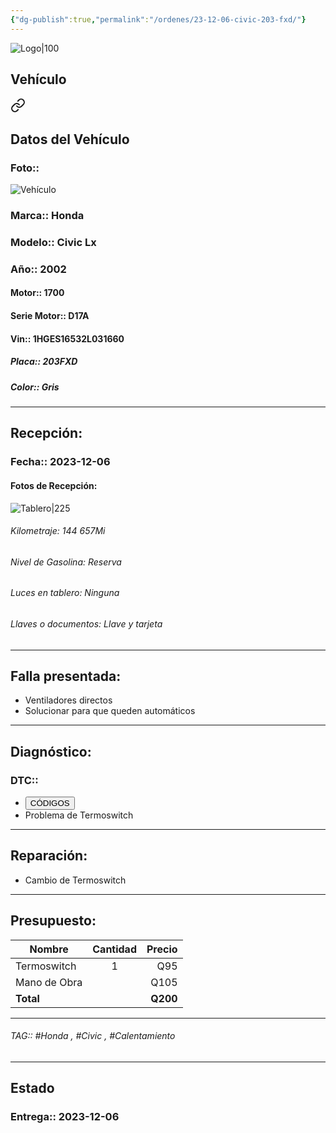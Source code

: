 ```yaml
---
{"dg-publish":true,"permalink":"/ordenes/23-12-06-civic-203-fxd/"}
---
```


![Logo|100](http://drive.google.com/uc?export=view&id=137fl3TIZ0-PU8b-Pt0bsjclwHub_u78G)

## Vehículo

<div class="transclusion internal-embed is-loaded"><a class="markdown-embed-link" href="/vehiculos/honda/civic-lx-203-fxd/#datos-del-vehiculo" aria-label="Open link"><svg xmlns="http://www.w3.org/2000/svg" width="24" height="24" viewBox="0 0 24 24" fill="none" stroke="currentColor" stroke-width="2" stroke-linecap="round" stroke-linejoin="round" class="svg-icon lucide-link"><path d="M10 13a5 5 0 0 0 7.54.54l3-3a5 5 0 0 0-7.07-7.07l-1.72 1.71"></path><path d="M14 11a5 5 0 0 0-7.54-.54l-3 3a5 5 0 0 0 7.07 7.07l1.71-1.71"></path></svg></a><div class="markdown-embed">



## Datos del Vehículo 
### Foto:: 
![Vehículo](http://drive.google.com/uc?export=view&id=1SvxIDWsa51ve7EMlx0desaZ3bH1WCtnb)

### Marca:: Honda
### Modelo:: Civic Lx
### Año:: 2002
#### Motor:: 1700
#### Serie Motor:: D17A
#### Vin:: 1HGES16532L031660
##### Placa:: 203FXD
##### Color:: Gris
---


</div></div>


## Recepción:
### Fecha:: 2023-12-06
#### Fotos de Recepción: 
![Tablero|225](http://drive.google.com/uc?export=view&id=1SuA--zopli_RvlBLPg3klpo-uW3u3ubp)

###### Kilometraje: 144 657Mi
###### Nivel de Gasolina: Reserva
###### Luces en tablero: Ninguna
###### Llaves o documentos: Llave y tarjeta 

---

## Falla presentada:
- Ventiladores directos 
- Solucionar para que queden automáticos 


---

## Diagnóstico:
### DTC:: 

- <a href="http"><button class="btn success">CÓDIGOS</button></a>
- Problema de Termoswitch 

---
## Reparación:
- Cambio de Termoswitch 

---

## Presupuesto:

| Nombre       | Cantidad | Precio |
| ------------ |:--------:| ------:|
| Termoswitch  |    1     |    Q95 |
| Mano de Obra |          |   Q105 |
| **Total**             |          |    **Q200**    |

---

###### TAG:: #Honda , #Civic , #Calentamiento 

---

## Estado

### Entrega:: 2023-12-06
